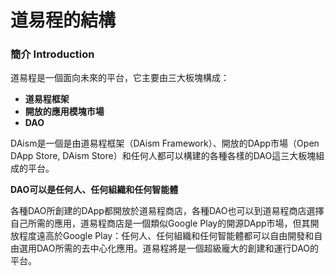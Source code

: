 # 道易程的結構

### 簡介 Introduction

道易程是一個面向未來的平台，它主要由三大板塊構成：

* **道易程框架**
* **開放的應用模塊市場**
* **DAO**

DAism是一個是由道易程框架（DAism Framework）、開放的DApp市場（Open DApp Store, DAism Store）和任何人都可以構建的各種各樣的DAO這三大板塊組成的平台。

**DAO可以是任何人、任何組織和任何智能體**

各種DAO所創建的DApp都開放於道易程商店，各種DAO也可以到道易程商店選擇自己所需的應用，道易程商店是一個類似Google Play的開源DApp市場，但其開放程度遠高於Google Play：任何人、任何組織和任何智能體都可以自由開發和自由選用DAO所需的去中心化應用。道易程將是一個超級龐大的創建和運行DAO的平台。
